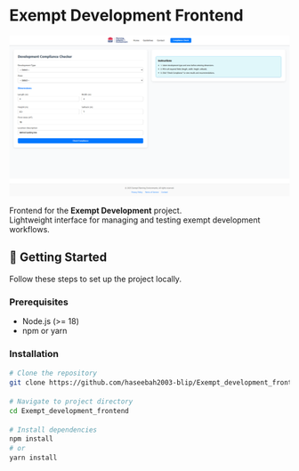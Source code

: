 # Exempt Development Frontend

![Banner](screencapture-localhost-5173-2025-09-11-15_42_49.png)  

Frontend for the **Exempt Development** project.  
Lightweight interface for managing and testing exempt development workflows.  


## 🚀 Getting Started

Follow these steps to set up the project locally.

### Prerequisites
- Node.js (>= 18)
- npm or yarn

### Installation
```bash
# Clone the repository
git clone https://github.com/haseebah2003-blip/Exempt_development_frontend.git

# Navigate to project directory
cd Exempt_development_frontend

# Install dependencies
npm install
# or
yarn install

